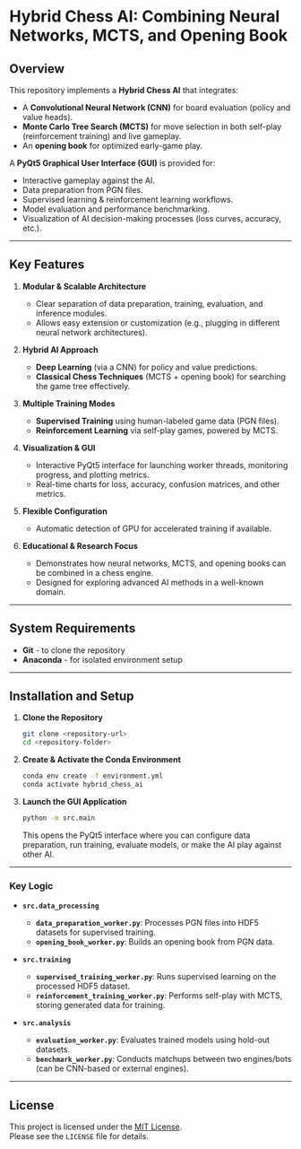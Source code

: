 # **Hybrid Chess AI: Combining Neural Networks, MCTS, and Opening Book**

## **Overview**

This repository implements a **Hybrid Chess AI** that integrates:
- A **Convolutional Neural Network (CNN)** for board evaluation (policy and value heads).
- **Monte Carlo Tree Search (MCTS)** for move selection in both self-play (reinforcement training) and live gameplay.
- An **opening book** for optimized early-game play.

A **PyQt5 Graphical User Interface (GUI)** is provided for:
- Interactive gameplay against the AI.
- Data preparation from PGN files.
- Supervised learning & reinforcement learning workflows.
- Model evaluation and performance benchmarking.
- Visualization of AI decision-making processes (loss curves, accuracy, etc.).

---

## **Key Features**

1. **Modular & Scalable Architecture**  
   - Clear separation of data preparation, training, evaluation, and inference modules.  
   - Allows easy extension or customization (e.g., plugging in different neural network architectures).

2. **Hybrid AI Approach**  
   - **Deep Learning** (via a CNN) for policy and value predictions.  
   - **Classical Chess Techniques** (MCTS + opening book) for searching the game tree effectively.

3. **Multiple Training Modes**  
   - **Supervised Training** using human-labeled game data (PGN files).  
   - **Reinforcement Learning** via self-play games, powered by MCTS.

4. **Visualization & GUI**  
   - Interactive PyQt5 interface for launching worker threads, monitoring progress, and plotting metrics.  
   - Real-time charts for loss, accuracy, confusion matrices, and other metrics.

5. **Flexible Configuration**  
   - Automatic detection of GPU for accelerated training if available.

6. **Educational & Research Focus**  
   - Demonstrates how neural networks, MCTS, and opening books can be combined in a chess engine.  
   - Designed for exploring advanced AI methods in a well-known domain.

---

## **System Requirements**

- **Git** - to clone the repository
- **Anaconda** - for isolated environment setup  

---

## **Installation and Setup**

1. **Clone the Repository**  
   ```bash
   git clone <repository-url>
   cd <repository-folder>
   ```

2. **Create & Activate the Conda Environment**  
   ```bash
   conda env create -f environment.yml
   conda activate hybrid_chess_ai
   ```

3. **Launch the GUI Application**  
   ```bash
   python -m src.main
   ```
   This opens the PyQt5 interface where you can configure data preparation, run training, evaluate models, or make the AI play against other AI.

---

### **Key Logic**

- **`src.data_processing`**  
  - **`data_preparation_worker.py`**: Processes PGN files into HDF5 datasets for supervised training.  
  - **`opening_book_worker.py`**: Builds an opening book from PGN data.

- **`src.training`**  
  - **`supervised_training_worker.py`**: Runs supervised learning on the processed HDF5 dataset.  
  - **`reinforcement_training_worker.py`**: Performs self-play with MCTS, storing generated data for training.

- **`src.analysis`**  
  - **`evaluation_worker.py`**: Evaluates trained models using hold-out datasets.  
  - **`benchmark_worker.py`**: Conducts matchups between two engines/bots (can be CNN-based or external engines).

---

## **License**

This project is licensed under the [MIT License](LICENSE).  
Please see the `LICENSE` file for details.